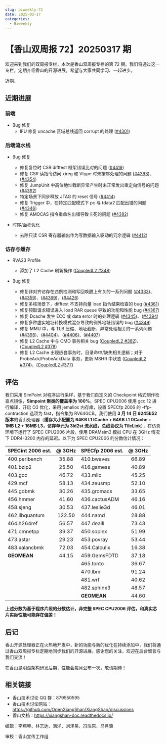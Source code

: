 ```yaml
---
slug: biweekly-72
date: 2025-03-17
categories:
  - Biweekly
---
```


# 【香山双周报 72】20250317 期

欢迎来到我们的双周报专栏，本次是香山双周报专栏的第 72 期。我们将通过这一专栏，定期介绍香山的开源进展，希望与大家共同学习、一起进步。

近期，


<!-- more -->

## 近期进展

### 前端

- Bug 修复
    - IFU 修复 uncache 区域总线返回 corrupt 的处理 ([#4301](https://github.com/OpenXiangShan/XiangShan/pull/4301))

### 后端流水线

- Bug 修复
    - 修复复位时 CSR difftest 框架错误比对的问题 ([#4419](https://github.com/OpenXiangShan/XiangShan/pull/4419))
    - 修复 CSR 读指令访问 xireg 和 Vtype 时未按序处理的问题 ([#4393](https://github.com/OpenXiangShan/XiangShan/pull/4393))、([#4354](https://github.com/OpenXiangShan/XiangShan/pull/4354))
    - 修复 JumpUnit 中高位地址截断异常产生时未正常发出重定向信号的问题 ([#4392](https://github.com/OpenXiangShan/XiangShan/pull/4392))
    - 特定场景下同步释放 JTAG 的 reset 信号 ([#4414](https://github.com/OpenXiangShan/XiangShan/pull/4414))
    - 修复 Trigger 中，在特定匹配模式下 pc 与 tdata2 匹配出错的问题 ([#4346](https://github.com/OpenXiangShan/XiangShan/pull/4346))
    - 修复 AMOCAS 指令重命名出错导致卡死的问题 ([#4382](https://github.com/OpenXiangShan/XiangShan/pull/4382))

- 时序/面积优化
    - 去除只读 CSR 寄存器输出作为写数据输入驱动的冗余逻辑 ([#4412](https://github.com/OpenXiangShan/XiangShan/pull/4412))

### 访存与缓存

- RVA23 Profile
  - 添加了 L2 Cache 刷新操作 ([CoupledL2 #348](https://github.com/OpenXiangShan/CoupledL2/pull/348))

- Bug 修复
    - 修复非对齐访存在违例检测和写回唤醒上有关的一系列问题 ([#4333](https://github.com/OpenXiangShan/XiangShan/pull/4333))、([#4359](https://github.com/OpenXiangShan/XiangShan/pull/4359))、([#4369](https://github.com/OpenXiangShan/XiangShan/pull/4369))、([#4426](https://github.com/OpenXiangShan/XiangShan/pull/4426))
    - 修复多核场景下，difftest 不支持向量 load 指令结果检查的 bug ([#4361](https://github.com/OpenXiangShan/XiangShan/pull/4361))
    - 修复预取请求错误进入 load RAR queue 导致的功能和性能 bug ([#4367](https://github.com/OpenXiangShan/XiangShan/pull/4367))
    - 修复 Dcache 发生 ECC 或 data error 时的处理逻辑 ([#4345](https://github.com/OpenXiangShan/XiangShan/pull/4345))、([#4394](https://github.com/OpenXiangShan/XiangShan/pull/4394))
    - 修复多种虚实地址转换模式混杂导致的例外地址错误的 bug ([#4349](https://github.com/OpenXiangShan/XiangShan/pull/4349))
    - 修复 MMU 中，与 TLB 压缩、地址截断、异常处理相关的一系列问题 ([#4396](https://github.com/OpenXiangShan/XiangShan/pull/4396))、([#4404](https://github.com/OpenXiangShan/XiangShan/pull/4404))、([#4406](https://github.com/OpenXiangShan/XiangShan/pull/4406))、([#4407](https://github.com/OpenXiangShan/XiangShan/pull/4407))
    - 修复 L2 Cache 中与 CMO 事务相关 bug ([CoupledL2 #382](https://github.com/OpenXiangShan/CoupledL2/pull/382))、([CoupledL2 #378](https://github.com/OpenXiangShan/CoupledL2/pull/378))
    - 修复 L2 Cache 出现嵌套事务时，目录命中/缺失相关逻辑；对于 ProbeAck/ProbeAckData 事务，更新 MSHR 中状态 ([CoupledL2 #374](https://github.com/OpenXiangShan/CoupledL2/pull/382))、([CoupledL2 #377](https://github.com/OpenXiangShan/CoupledL2/pull/378))
  
  

## 评估

我们采用 SimPoint 对程序进行采样，基于我们自定义的 Checkpoint 格式制作检查点镜像，**Simpoint 聚类的覆盖率为 100%**。SPEC CPU2006 使用 gcc 12 进行编译，开启 O3 优化，采用 jemalloc 内存库，设置 SPECfp 2006 的 -ffp-contraction 选项为 fast，指令集为 RV64GCB。我们使用 **3 月 14 日 9245b52 版本**的香山处理器（**缓存大小配置为 64KB L1 ICache + 64KB L1 DCache + 1MB L2 + 16MB L3，访存单元为 3ld2st 流水线，总线协议为 TileLink**），在仿真环境下运行了 SPEC CPU2006 片段，使用 DRAMsim3 模拟 CPU 在 3GHz 情况下 DDR4-3200 内存的延迟。以下为 SPEC CPU2006 的分数估计情况：

| SPECint 2006 est. | @ 3GHz | SPECfp 2006 est.  | @ 3GHz |
| :---------------- | :----: | :---------------- | :----: |
| 400.perlbench     | 35.88  | 410.bwaves        | 66.89  |
| 401.bzip2         | 25.50  | 416.gamess        | 40.89  |
| 403.gcc           | 46.72  | 433.milc          | 45.25  |
| 429.mcf           | 58.13  | 434.zeusmp        | 52.10  |
| 445.gobmk         | 30.26  | 435.gromacs       | 33.65  |
| 456.hmmer         | 41.60  | 436.cactusADM     | 46.16  |
| 458.sjeng         | 30.53  | 437.leslie3d      | 46.01  |
| 462.libquantum    | 122.50 | 444.namd          | 28.88  |
| 464.h264ref       | 56.57  | 447.dealII        | 73.43  |
| 471.omnetpp       | 39.37  | 450.soplex        | 51.99  |
| 473.astar         | 29.23  | 453.povray        | 53.44  |
| 483.xalancbmk     | 72.03  | 454.Calculix      | 16.38  |
| **GEOMEAN**       | 44.15  | 459.GemsFDTD      | 37.18  |
|                   |        | 465.tonto         | 36.67  |
|                   |        | 470.lbm           | 91.24  |
|                   |        | 481.wrf           | 40.62  |
|                   |        | 482.sphinx3       | 48.57  |
|                   |        | **GEOMEAN**       | 44.60  |

**上述分数为基于程序片段的分数估计，非完整 SPEC CPU2006 评估，和真实芯片实际性能可能存在偏差！**

## 后记

香山开源处理器正在火热地开发中，新的功能与新的优化在持续添加中，我们将通过香山双周报专栏定期地同步我们的开源进展。感谢您的关注，欢迎在后台留言与我们交流！

在香山昆明湖架构研发后期，性能会每月公布一次，敬请期待！

## 相关链接

* 香山技术讨论 QQ 群：879550595
* 香山技术讨论网站：https://github.com/OpenXiangShan/XiangShan/discussions
* 香山文档：https://xiangshan-doc.readthedocs.io/

编辑：李燕琴、林志达、满洋、刘泽昊、冯浩原、马月骁

审校：香山宣传工作组
